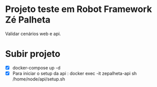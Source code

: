 # Projeto teste em Robot Framework Zé Palheta

Validar cenários web e api.

# Subir projeto

 - [x] docker-compose up -d
 - [x] Para iniciar o setup da api : docker exec -it zepalheta-api sh /home/node/api/setup.sh
